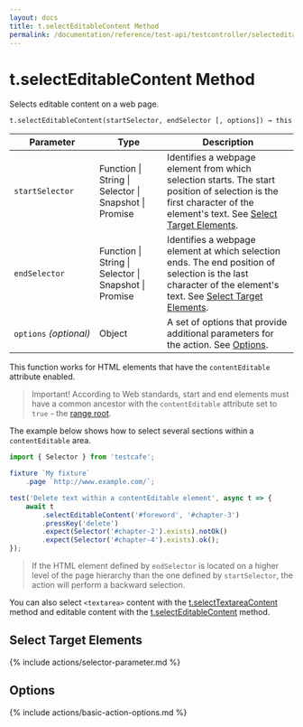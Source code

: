 ```yaml
---
layout: docs
title: t.selectEditableContent Method
permalink: /documentation/reference/test-api/testcontroller/selecteditablecontent.html
---
```

# t.selectEditableContent Method

Selects editable content on a web page.

```text
t.selectEditableContent(startSelector, endSelector [, options]) → this
```

Parameter       | Type                                              | Description
--------------- | ------------------------------------------------- | ----------------------------------------------------------------------------------------------------------------------------------------------------------------------------------------------------------------
`startSelector` | Function &#124; String &#124; Selector &#124; Snapshot &#124; Promise | Identifies a webpage element from which selection starts. The start position of selection is the first character of the element's text. See [Select Target Elements](#select-target-elements).
`endSelector`   | Function &#124; String &#124; Selector &#124; Snapshot &#124; Promise | Identifies a webpage element at which selection ends. The end position of selection is the last character of the element's text. See [Select Target Elements](#select-target-elements).
`options`&#160;*(optional)*  | Object                                            | A set of options that provide additional parameters for the action. See [Options](#options).

This function works for HTML elements that have the `contentEditable` attribute enabled.

> Important! According to Web standards, start and end elements must have a common ancestor with the `contentEditable` attribute set to `true` -
> the [range root](https://dom.spec.whatwg.org/#concept-range-root).

The example below shows how to select several sections within a `contentEditable` area.

```js
import { Selector } from 'testcafe';

fixture `My fixture`
    .page `http://www.example.com/`;

test('Delete text within a contentEditable element', async t => {
    await t
        .selectEditableContent('#foreword', '#chapter-3')
        .pressKey('delete')
        .expect(Selector('#chapter-2').exists).notOk()
        .expect(Selector('#chapter-4').exists).ok();
});
```

> If the HTML element defined by `endSelector` is located on a higher level of the page hierarchy
> than the one defined by `startSelector`, the action will perform a backward selection.

You can also select `<textarea>` content with the [t.selectTextareaContent](selecttextareacontent.md) method and editable content with the [t.selectEditableContent](selecteditablecontent.md) method.

## Select Target Elements

{% include actions/selector-parameter.md %}

## Options

{% include actions/basic-action-options.md %}
